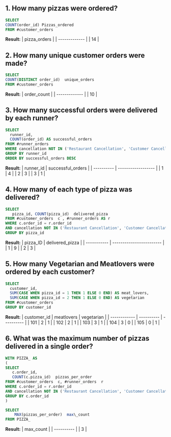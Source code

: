## 1. How many pizzas were ordered?
```sql
SELECT 
COUNT(order_id) Pizzas_ordered
FROM #customer_orders
```
**Result:**
| pizza\_orders |
| ------------- |
| 14            |

## 2. How many unique customer orders were made?
```sql 
SELECT 
COUNT(DISTINCT order_id)  unique_orders
FROM #customer_orders
```
**Result:**
| order\_count  |
| ------------- |
| 10            |

## 3. How many successful orders were delivered by each runner?
```sql
SELECT
  runner_id,
  COUNT(order_id) AS successful_orders
FROM #runner_orders
WHERE cancellation NOT IN ('Restaurant Cancellation', 'Customer Cancellation')
GROUP BY runner_id
ORDER BY successful_orders DESC
```
**Result:**
| runner\_id | successful\_orders |
| ---------- | ------------------ |
| 1          | 4                  |
| 2          | 3                  |
| 3          | 1                  |

## 4. How many of each type of pizza was delivered?
```sql
SELECT
   pizza_id, COUNT(pizza_id)  delivered_pizza
FROM #customer_orders  c , #runner_orders AS r
WHERE c.order_id = r.order_id
AND cancellation NOT IN ('Restaurant Cancellation', 'Customer Cancellation')
GROUP BY pizza_id
```
 **Result:**
|  pizza\_ID  | delivered\_pizza         |
| ----------- | ------------------------ |
| 1           | 9                        |
| 2           | 3                        |

## 5. How many Vegetarian and Meatlovers were ordered by each customer?

```sql
SELECT
  customer_id,
  SUM(CASE WHEN pizza_id = 1 THEN 1 ELSE 0 END) AS meat_lovers,
  SUM(CASE WHEN pizza_id = 2 THEN 1 ELSE 0 END) AS vegetarian
FROM #customer_orders
GROUP BY customer_id
```
  **Result:**
  | customer\_id | meatlovers | vegetarian |
| ------------ | ---------- | ---------- |
| 101          | 2          | 1          |
| 102          | 2          | 1          |
| 103          | 3          | 1          |
| 104          | 3          | 0          |
| 105          | 0          | 1          |

## 6. What was the maximum number of pizzas delivered in a single order?
```sql
WITH PIZZA_ AS
(
SELECT 
   c.order_id,
   COUNT(c.pizza_id)  pizzas_per_order
FROM #customer_orders  c, #runner_orders  r
WHERE c.order_id = r.order_id
AND cancellation NOT IN ('Restaurant Cancellation', 'Customer Cancellation')
GROUP BY c.order_id
)

SELECT 
    MAX(pizzas_per_order)  max\_count
FROM PIZZA_
```
  **Result:**
| max\_count |
| ---------- |
| 3          |

